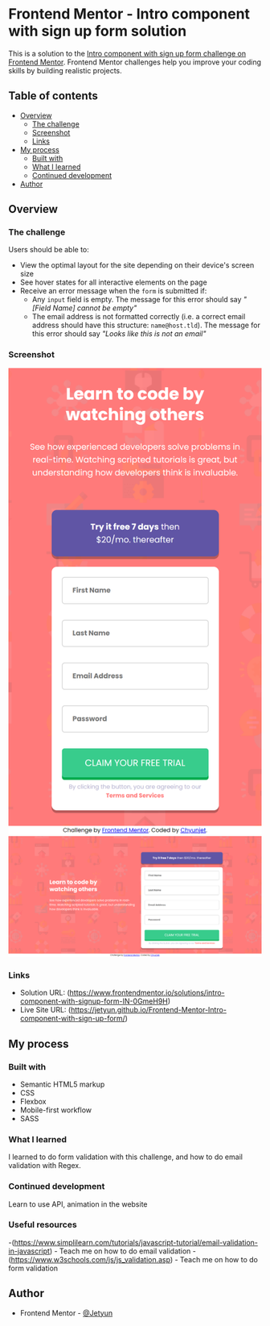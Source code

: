 # Frontend Mentor - Intro component with sign up form solution

This is a solution to the [Intro component with sign up form challenge on Frontend Mentor](https://www.frontendmentor.io/challenges/intro-component-with-signup-form-5cf91bd49edda32581d28fd1). Frontend Mentor challenges help you improve your coding skills by building realistic projects. 

## Table of contents

- [Overview](#overview)
  - [The challenge](#the-challenge)
  - [Screenshot](#screenshot)
  - [Links](#links)
- [My process](#my-process)
  - [Built with](#built-with)
  - [What I learned](#what-i-learned)
  - [Continued development](#continued-development)
- [Author](#author)


## Overview

### The challenge

Users should be able to:

- View the optimal layout for the site depending on their device's screen size
- See hover states for all interactive elements on the page
- Receive an error message when the `form` is submitted if:
  - Any `input` field is empty. The message for this error should say *"[Field Name] cannot be empty"*
  - The email address is not formatted correctly (i.e. a correct email address should have this structure: `name@host.tld`). The message for this error should say *"Looks like this is not an email"*

### Screenshot

![MOBILE](Intro-component-with-sign-up-form_mobile_screenshot.png)
![DESKTOP](Intro-component-with-sign-up-form_desktop_screenshot.png)



### Links

- Solution URL: (https://www.frontendmentor.io/solutions/intro-component-with-signup-form-IN-0GmeH9H)
- Live Site URL: (https://jetyun.github.io/Frontend-Mentor-Intro-component-with-sign-up-form/)

## My process

### Built with

- Semantic HTML5 markup
- CSS
- Flexbox
- Mobile-first workflow
- SASS



### What I learned

I learned to do form validation with this challenge, and how to do email validation with Regex.


### Continued development
Learn to use API, animation in the website



### Useful resources

-(https://www.simplilearn.com/tutorials/javascript-tutorial/email-validation-in-javascript) - Teach me on how to do email validation
-(https://www.w3schools.com/js/js_validation.asp) - Teach me on how to do form validation

## Author

- Frontend Mentor - [@Jetyun](https://www.frontendmentor.io/profile/Jetyun)



